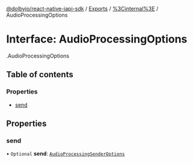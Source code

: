 [@dolbyio/react-native-iapi-sdk](../README.md) / [Exports](../modules.md) / [%3Cinternal%3E](../modules/_internal_.md) / AudioProcessingOptions

# Interface: AudioProcessingOptions

[<internal>](../modules/_internal_.md).AudioProcessingOptions

## Table of contents

### Properties

- [send](_internal_.AudioProcessingOptions.md#send)

## Properties

### send

• `Optional` **send**: [`AudioProcessingSenderOptions`](_internal_.AudioProcessingSenderOptions.md)
